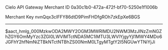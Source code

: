 
Cielo API Gateway
Merchant ID
0a30c1b0-472a-472f-bf70-5250e1f1006b

Merchant Key
nvnQqx3clFFY86dtD9PimFHDfgROh7zkEpXe6BGS

---

$aact_hmlg_000MzkwODA2MWY2OGM3MWRlMDU2NWM3MzJlNzZmNGZhZGY6OmMyYzc3ZGI0LWVlMTctNDA5MC1iMTU3LWVlYjgyYjI1MWY4MDo6JGFhY2hfNmNiZTBkNTctNTBhZS00NmM0LTgyMTgtY2I5NGUwYTNiYjJi